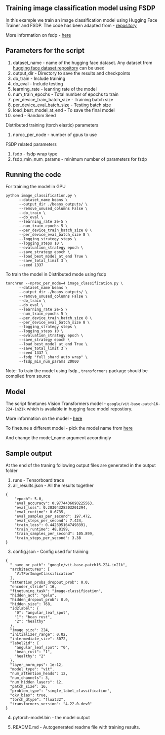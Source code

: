 ## Training image classification model using FSDP

In this example we train an image classification model using Hugging Face Trainer and FSDP. The code has been adapted from - [repository](https://github.com/huggingface/transformers/blob/main/examples/pytorch/image-classification/run_image_classification.py)

More information on fsdp - [here](https://pytorch.org/blog/introducing-pytorch-fully-sharded-data-parallel-api/)

## Parameters for the script

1. dataset_name - name of the hugging face dataset. Any dataset from [hugging face dataset repository](https://huggingface.co/datasets) can be used
2. output_dir - Directory to save the results and checkpoints
3. do_train - Include training
4. do_eval - Include testing
5. learning_rate - leanring rate of the model
6. num_train_epochs - Total number of epochs to train
7. per_device_train_batch_size - Training batch size
8. per_device_eval_batch_size - Testing batch size
9. load_best_model_at_end - To save the final model
10. seed - Random Seed

Distributed training (torch elastic) parameters

1. nproc_per_node - number of gpus to use

FSDP related parameters

1. fsdp - fsdp wrap type 
2. fsdp_min_num_params - minimum number of parameters for fsdp

## Running the code

For training the model in GPU

```
python image_classification.py \
      --dataset_name beans \
      --output_dir ./beans_outputs/ \
      --remove_unused_columns False \
      --do_train \
      --do_eval \
      --learning_rate 2e-5 \
      --num_train_epochs 5 \
      --per_device_train_batch_size 8 \
      --per_device_eval_batch_size 8 \
      --logging_strategy steps \
      --logging_steps 10 \
      --evaluation_strategy epoch \
      --save_strategy epoch \
      --load_best_model_at_end True \
      --save_total_limit 3 \
      --seed 1337
```

To train the model in Distributed mode using fsdp

```
torchrun --nproc_per_node=4 image_classification.py \
      --dataset_name beans \
      --output_dir ./beans_outputs/ \
      --remove_unused_columns False \
      --do_train \
      --do_eval \
      --learning_rate 2e-5 \
      --num_train_epochs 5 \
      --per_device_train_batch_size 8 \
      --per_device_eval_batch_size 8 \
      --logging_strategy steps \
      --logging_steps 10 \
      --evaluation_strategy epoch \
      --save_strategy epoch \
      --load_best_model_at_end True \
      --save_total_limit 3 \
      --seed 1337 \
      --fsdp "full_shard auto_wrap" \
      --fsdp_min_num_params 20000
```

Note: To train the model using fsdp , `transformers` package should be compiled from source

## Model 

The script finetunes Vision Transformers model - `google/vit-base-patch16-224-in21k` which is available in hugging face model repostiory.

More information on the model - [here](https://huggingface.co/google/vit-base-patch16-224-in21k)

To finetune a different model - pick the model name from [here](https://huggingface.co/models)

And change the model_name argument accordingly


## Sample output

At the end of the traning following output files are generated in the output folder

1. runs - Tensorboard trace
2.  all_results.json - All the results together

```
{
    "epoch": 5.0,
    "eval_accuracy": 0.9774436090225563,
    "eval_loss": 0.20304328203201294,
    "eval_runtime": 0.6735,
    "eval_samples_per_second": 197.472,
    "eval_steps_per_second": 7.424,
    "train_loss": 0.4423951647498391,
    "train_runtime": 48.8199,
    "train_samples_per_second": 105.899,
    "train_steps_per_second": 3.38
}
```

3. config.json - Config used for training

```
{
  "_name_or_path": "google/vit-base-patch16-224-in21k",
  "architectures": [
    "ViTForImageClassification"
  ],
  "attention_probs_dropout_prob": 0.0,
  "encoder_stride": 16,
  "finetuning_task": "image-classification",
  "hidden_act": "gelu",
  "hidden_dropout_prob": 0.0,
  "hidden_size": 768,
  "id2label": {
    "0": "angular_leaf_spot",
    "1": "bean_rust",
    "2": "healthy"
  },
  "image_size": 224,
  "initializer_range": 0.02,
  "intermediate_size": 3072,
  "label2id": {
    "angular_leaf_spot": "0",
    "bean_rust": "1",
    "healthy": "2"
  },
  "layer_norm_eps": 1e-12,
  "model_type": "vit",
  "num_attention_heads": 12,
  "num_channels": 3,
  "num_hidden_layers": 12,
  "patch_size": 16,
  "problem_type": "single_label_classification",
  "qkv_bias": true,
  "torch_dtype": "float32",
  "transformers_version": "4.22.0.dev0"
}

```

4. pytorch-model.bin - the model output 

5. README.md - Autogenerated readme file with training results.